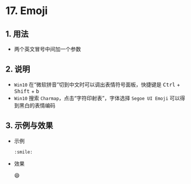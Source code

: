 # 17. Emoji

## 1. 用法

- 两个英文冒号中间加一个参数

## 2. 说明

- `Win10` 在“微软拼音”切到中文时可以调出表情符号面板，快捷键是 <kbd>Ctrl</kbd> + <kbd>Shift</kbd> + <kbd>b</kbd>
- `Win10` 搜索 `Charmap`，点击“字符印射表”，字体选择 `Segoe UI Emoji` 可以得到黑白的表情编码

## 3. 示例与效果

- 示例

    `:smile:`

- 效果

    :smile:
